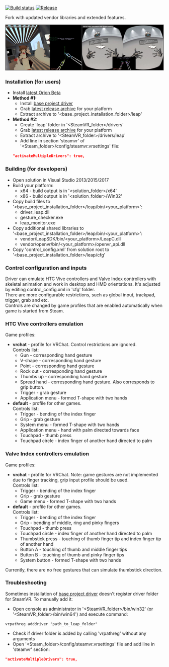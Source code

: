 [![Build status](https://ci.appveyor.com/api/projects/status/2pc49d2hpt2hx944?svg=true)](https://ci.appveyor.com/project/SDraw/driver-leap) [![Release](http://img.shields.io/github/release/SDraw/driver_leap.svg)](../../releases/latest)

Fork with updated vendor libraries and extended features.

[![](./.github/repository_img.png)](https://www.youtube.com/playlist?list=PLiEPsxTlqsDk5GKcgsmeDQNRs7KV8lI-s)
  
### Installation (for users)
* Install [latest Orion Beta](https://developer.leapmotion.com/get-started)
* **Method #1:**
  * Install [base project driver](https://github.com/cbuchner1/driver_leap/releases/tag/alpha8)
  * Grab [latest release archive](../../releases/latest) for your platform
  * Extract archive to '<base_project_installation_folder>/leap'
* **Method #2:**
  * Create 'leap' folder in '<SteamVR_folder>/drivers'
  * Grab [latest release archive](../../releases/latest) for your platform
  * Extract archive to '<SteamVR_folder>/drivers/leap'
  * Add line in section 'steamvr' of '<Steam_folder>/config/steamvr.vrsettings' file:
  ```JSON
  "activateMultipleDrivers": true,
  ```

### Building (for developers)
* Open solution in Visual Studio 2013/2015/2017
* Build your platform:
  * x64 - build output is in '<solution_folder>/x64'
  * x86 - build output is in '<solution_folder>/Win32'
* Copy build files to '<base_project_installation_folder>/leap/bin/<your_platform>':
  * driver_leap.dll
  * gesture_checker.exe
  * leap_monitor.exe
* Copy additional shared libraries to '<base_project_installation_folder>/leap/bin/<your_platform>':
  * vendor/LeapSDK/bin/<your_platform>/LeapC.dll
  * vendor/openvr/bin/<your_platform>/openvr_api.dll
* Copy 'control_config.xml' from solution root to '<base_project_installation_folder>/leap/cfg'
  
### Control configuration and inputs
Driver can emulate HTC Vive controllers and Valve Index controllers with skeletal animation and work in desktop and HMD orientations. It's adjusted by editing control_config.xml in 'cfg' folder.  
There are more configurable restrictions, such as global input, trackpad, trigger, grab and etc.  
Controls are changed by game profiles that are enabled automatically when game is started from Steam.

### HTC Vive controllers emulation
Game profiles:
  * **vrchat** - profile for VRChat. Control restrictions are ignored.  
  Controls list:
    * Gun - corresponding hand gesture
    * V-shape - corresponding hand gesture
    * Point - corresponding hand gesture
    * Rock out - corresponding hand gesture
    * Thumbs up - corresponding hand gesture
    * Spread hand - corresponding hand gesture. Also corresponds to grip button.
    * Trigger - grab gesture
    * Application menu - formed T-shape with two hands
  * **default** - profile for other games.  
  Controls list:
    * Trigger - bending of the index finger
    * Grip - grab gesture
    * System menu - formed T-shape with two hands
    * Application menu - hand with palm directed towards face
    * Touchpad - thumb press
    * Touchpad circle - index finger of another hand directed to palm
    
### Valve Index controllers emulation 
Game profiles:
  * **vrchat** - profile for VRChat. Note: game gestures are not implemented due to finger tracking, grip input profile should be used.  
  Controls list:
    * Trigger - bending of the index finger
    * Grip - grab gesture
    * Game menu - formed T-shape with two hands
  * **default** - profile for other games.  
  Controls list:
    * Trigger - bending of the index finger
    * Grip - bending of middle, ring and pinky fingers
    * Touchpad - thumb press
    * Touchpad circle - index finger of another hand directed to palm
    * Thumbstick press - touching of thumb finger tip and index finger tip of another hand
    * Button A - touching of thumb and middle finger tips
    * Button B - touching of thumb and pinky finger tips
    * System button - formed T-shape with two hands

Currently, there are no free gestures that can simulate thumbstick direction.

### Troubleshooting
Sometimes installation of [base project driver](https://github.com/cbuchner1/driver_leap) doesn't register driver folder for SteamVR. To manually add it:
* Open console as administrator in '<SteamVR_folder>/bin/win32' (or '<SteamVR_folder>/bin/win64') and execute command:
```
vrpathreg adddriver "path_to_leap_folder"
```
* Check if driver folder is added by calling 'vrpathreg' without any arguments
* Open '<Steam_folder>/config/steamvr.vrsettings' file and add line in 'steamvr' section:
```JSON
"activateMultipleDrivers": true,
```

